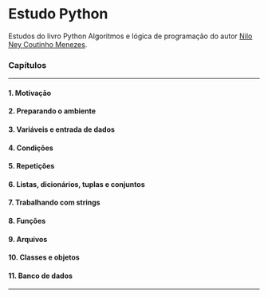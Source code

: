 # Estudo Python

Estudos do livro Python Algoritmos e lógica de programação do autor [Nilo Ney Coutinho Menezes](https://www.nilo.pro.br/).


### Capítulos
-----
#### 1. Motivação
#### 2. Preparando o ambiente
#### 3. Variáveis e entrada de dados
#### 4. Condições
#### 5. Repetições
#### 6. Listas, dicionários, tuplas e conjuntos
#### 7. Trabalhando com strings
#### 8. Funções
#### 9. Arquivos
#### 10. Classes e objetos
#### 11. Banco de dados
-----


